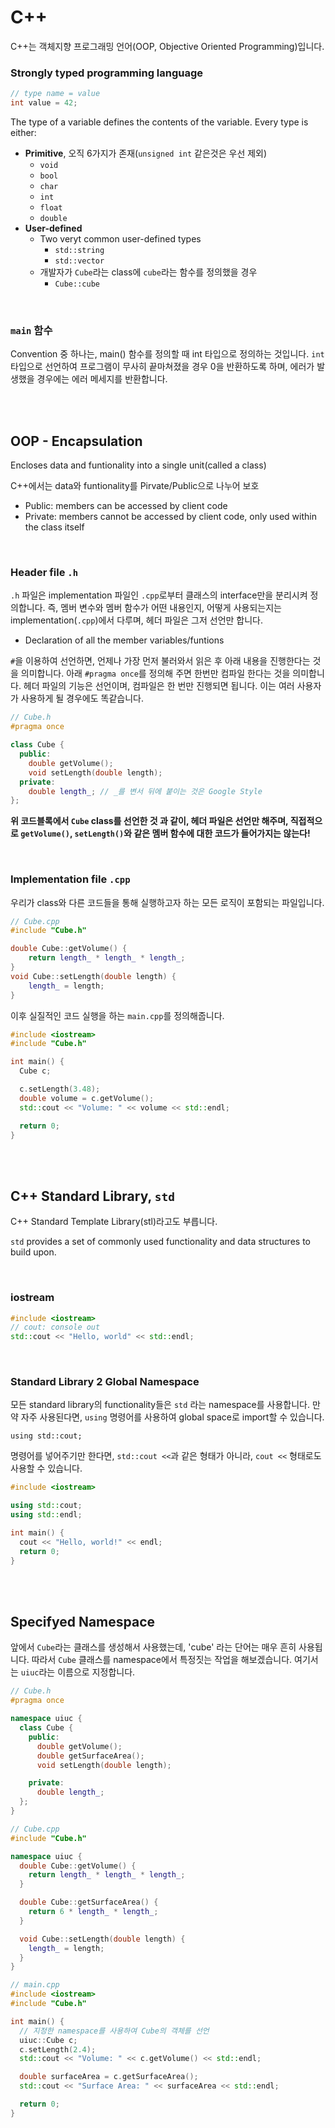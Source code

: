 # C++

C++는 객체지향 프로그래밍 언어(OOP, Objective Oriented Programming)입니다.

### Strongly typed programming language

```cpp
// type name = value
int value = 42;
```

The type of a variable defines the contents of the variable. Every type is either:

- **Primitive**, 오직 6가지가 존재(`unsigned int` 같은것은 우선 제외)
  - `void`
  - `bool`
  - `char`
  - `int`
  - `float`
  - `double`
- **User-defined**
  - Two veryt common user-defined types
    - `std::string`
    - `std::vector`
  - 개발자가 `Cube`라는 class에 `cube`라는 함수를 정의했을 경우
    - `Cube::cube`

<br>

### `main` 함수

Convention 중 하나는, main() 함수를 정의할 때 int 타입으로 정의하는 것입니다. `int` 타입으로 선언하여 프로그램이 무사히 끝마쳐졌을 경우 0을 반환하도록 하며, 에러가 발생했을 경우에는 에러 메세지를 반환합니다.

<br><br>

## OOP - Encapsulation

Encloses data and funtionality into a single unit(called a class)

C++에서는 data와 funtionality를 Pirvate/Public으로 나누어 보호

- Public: members can be accessed by client code
- Private: members cannot be accessed by client code, only used within the class itself

<br>

### Header file `.h`

`.h` 파일은 implementation 파일인 `.cpp`로부터 클래스의 interface만을 분리시켜 정의합니다. 즉, 멤버 변수와 멤버 함수가 어떤 내용인지, 어떻게 사용되는지는 implementation(`.cpp`)에서 다루며, 헤더 파일은 그저 선언만 합니다.

- Declaration of all the member variables/funtions

`#`을 이용하여 선언하면, 언제나 가장 먼저 불러와서 읽은 후 아래 내용을 진행한다는 것을 의미합니다. 아래 `#pragma once`를 정의해 주면  한번만 컴파일 한다는 것을 의미합니다. 헤더 파일의 기능은 선언이며, 컴파일은 한 번만 진행되면 됩니다. 이는 여러 사용자가 사용하게 될 경우에도 똑같습니다.

```c++
// Cube.h
#pragma once

class Cube {
  public:
  	double getVolume();
  	void setLength(double length);
  private:
  	double length_; // _를 변서 뒤에 붙이는 것은 Google Style
};
```

**위 코드블록에서 `Cube` class를 선언한 것 과 같이, 헤더 파일은 선언만 해주며, 직접적으로 `getVolume()`, `setLength()`와 같은 멤버 함수에 대한 코드가 들어가지는 않는다!**

<br>

### Implementation file `.cpp`

우리가 class와 다른 코드들을 통해 실행하고자 하는 모든 로직이 포함되는 파일입니다.

```c++
// Cube.cpp
#include "Cube.h"

double Cube::getVolume() {
	return length_ * length_ * length_;
}
void Cube::setLength(double length) {
	length_ = length;
}
```

이후 실질적인 코드 실행을 하는 `main.cpp`를 정의해줍니다.

```cpp
#include <iostream>
#include "Cube.h"

int main() {
  Cube c;

  c.setLength(3.48);
  double volume = c.getVolume();
  std::cout << "Volume: " << volume << std::endl;

  return 0;
}
```

<br>

<br>

## C++ Standard Library, `std`

C++ Standard Template Library(stl)라고도 부릅니다.

`std` provides a set of commonly used functionality and data structures to build upon.

<br>

### iostream

```c++
#include <iostream>
// cout: console out
std::cout << "Hello, world" << std::endl;
```

<br>

### Standard Library 2 Global Namespace

모든 standard library의 functionality들은 `std` 라는 namespace를 사용합니다. 만약 자주 사용된다면, `using` 명령어를 사용하여 global space로 import할 수 있습니다.

`using std::cout;`

명령어를 넣어주기만 한다면, `std::cout <<`과 같은 형태가 아니라, `cout <<` 형태로도 사용할 수 있습니다.

```cpp
#include <iostream>

using std::cout;
using std::endl;

int main() {
  cout << "Hello, world!" << endl;
  return 0;
}
```

<br>

<br>

## Specifyed Namespace

앞에서 `Cube`라는 클래스를 생성해서 사용했는데, 'cube' 라는 단어는 매우 흔히 사용됩니다. 따라서 `Cube` 클래스를 namespace에서 특정짓는 작업을 해보겠습니다. 여기서는 `uiuc`라는 이름으로 지정합니다.

```cpp
// Cube.h
#pragma once

namespace uiuc {
  class Cube {
    public:
      double getVolume();
      double getSurfaceArea();
      void setLength(double length);

    private:
      double length_;
  };
}
```

```cpp
// Cube.cpp
#include "Cube.h"

namespace uiuc {
  double Cube::getVolume() {
    return length_ * length_ * length_;
  }

  double Cube::getSurfaceArea() {
    return 6 * length_ * length_;
  }

  void Cube::setLength(double length) {
    length_ = length;
  }
}
```

```cpp
// main.cpp
#include <iostream>
#include "Cube.h"

int main() {
  // 지정한 namespace를 사용하여 Cube의 객체를 선언
  uiuc::Cube c;
  c.setLength(2.4);
  std::cout << "Volume: " << c.getVolume() << std::endl;

  double surfaceArea = c.getSurfaceArea();
  std::cout << "Surface Area: " << surfaceArea << std::endl;

  return 0;
}
```

